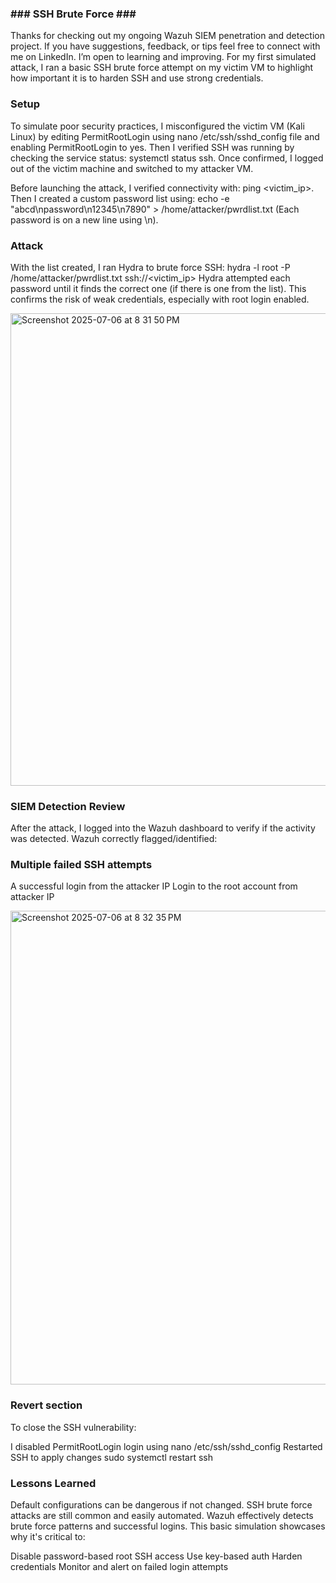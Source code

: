### ### SSH Brute Force ### ####
Thanks for checking out my ongoing Wazuh SIEM penetration and detection project. If you have suggestions, feedback, or tips feel free to connect with me on LinkedIn. I’m open to learning and improving. For my first simulated attack, I ran a basic SSH brute force attempt on my victim VM to highlight how important it is to harden SSH and use strong credentials.

### Setup ###
To simulate poor security practices, I misconfigured the victim VM (Kali Linux) by editing PermitRootLogin using nano /etc/ssh/sshd_config file and enabling PermitRootLogin to yes. Then I verified SSH was running by checking the service status: systemctl status ssh. Once confirmed, I logged out of the victim machine and switched to my attacker VM.

Before launching the attack, I verified connectivity with: ping <victim_ip>.
Then I created a custom password list using: echo -e "abcd\npassword\n12345\n7890" > /home/attacker/pwrdlist.txt (Each password is on a new line using \n).

### Attack ###
With the list created, I ran Hydra to brute force SSH: hydra -l root -P /home/attacker/pwrdlist.txt ssh://<victim_ip> Hydra attempted each password until it finds the correct one (if there is one from the list). This confirms the risk of weak credentials, especially with root login enabled.

<img width="756" alt="Screenshot 2025-07-06 at 8 31 50 PM" src="https://github.com/user-attachments/assets/2e8537b6-c0bd-4364-9871-6b8f91b4e2a0" />

### SIEM Detection Review ###
After the attack, I logged into the Wazuh dashboard to verify if the activity was detected. Wazuh correctly flagged/identified:

### Multiple failed SSH attempts ###
A successful login from the attacker IP
Login to the root account from attacker IP

<img width="758" alt="Screenshot 2025-07-06 at 8 32 35 PM" src="https://github.com/user-attachments/assets/34864149-0896-4555-999c-1e6b95d581e4" />

### Revert section ###
To close the SSH vulnerability:

I disabled PermitRootLogin login using nano /etc/ssh/sshd_config
Restarted SSH to apply changes sudo systemctl restart ssh

### Lessons Learned ###
Default configurations can be dangerous if not changed.
SSH brute force attacks are still common and easily automated.
Wazuh effectively detects brute force patterns and successful logins.
This basic simulation showcases why it's critical to:

Disable password-based root SSH access
Use key-based auth
Harden credentials
Monitor and alert on failed login attempts
